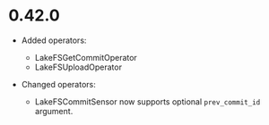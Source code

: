 # 0.42.0

* Added operators:
  - LakeFSGetCommitOperator
  - LakeFSUploadOperator

* Changed operators:
  - LakeFSCommitSensor now supports optional `prev_commit_id` argument.
